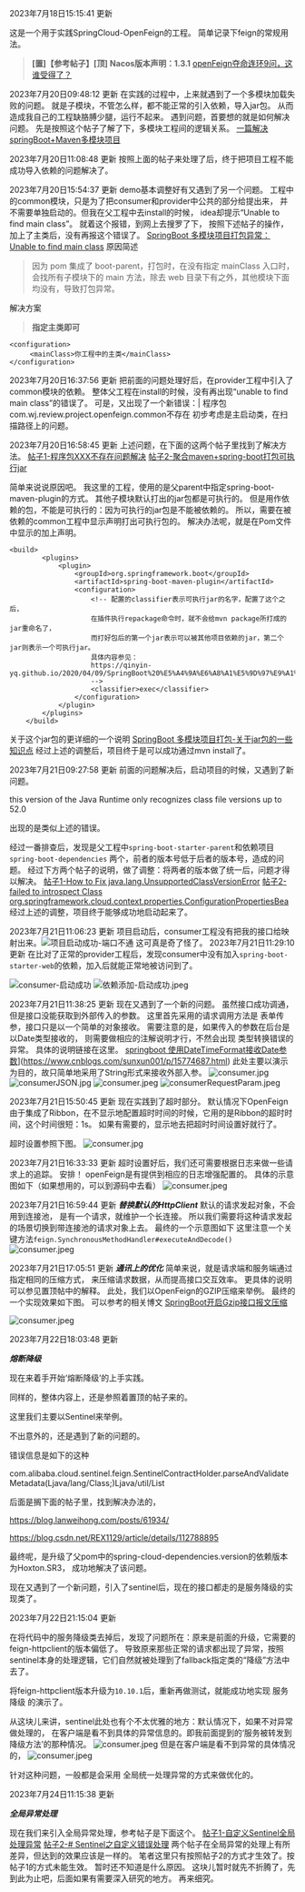 2023年7月18日15:15:41 更新

这是一个用于实践SpringCloud-OpenFeign的工程。
简单记录下feign的常规用法。

> **[置]【参考帖子】[顶]**
> **Nacos版本声明：1.3.1**
> [openFeign夺命连环9问，这谁受得了？](https://juejin.cn/post/7010555899240513543#comment)

2023年7月20日09:48:12 更新
在实践的过程中，上来就遇到了一个多模块加载失败的问题。
就是子模块，不管怎么样，都不能正常的引入依赖，导入jar包。
从而造成我自己的工程缺胳膊少腿，运行不起来。
遇到问题，首要想的就是如何解决问题。
先是按照这个帖子了解了下，多模块工程间的逻辑关系。
[一篇解决springBoot+Maven多模块项目](https://blog.csdn.net/qq_40925189/article/details/103842208)

2023年7月20日11:08:48 更新
按照上面的帖子来处理了后，终于把项目工程不能成功导入依赖的问题解决了。

2023年7月20日15:54:37 更新
demo基本调整好有又遇到了另一个问题。
工程中的common模块，只是为了把consumer和provider中公共的部分给提出来，
并不需要单独启动的。但我在父工程中去install的时候，
idea却提示“Unable to find main class”。
就着这个报错，到网上去搜罗了下，
按照下述帖子的操作，加上了主类后，没有再报这个错误了。
[SpringBoot 多模块项目打包异常：Unable to find main class](https://https://blog.csdn.net/qq_42971035/article/details/125273869)
原因简述

> 因为 pom 集成了 boot-parent，打包时，在没有指定 mainClass 入口时，会找所有子模块下的 main 方法，除去 web 目录下有之外，其他模块下面均没有，导致打包异常。

解决方案

> **指定主类即可**

```
<configuration>			
     <mainClass>你工程中的主类</mainClass>
</configuration>
```

2023年7月20日16:37:56 更新
把前面的问题处理好后，在provider工程中引入了common模块的依赖。
整体父工程在install的时候，没有再出现“unable to find main class”的错误了。
可是，又出现了一个新错误：|
程序包com.wj.review.project.openfeign.common不存在
初步考虑是主启动类，在扫描路径上的问题。

2023年7月20日16:58:45 更新
上述问题，在下面的这两个帖子里找到了解决方法。
[帖子1-程序包XXX不存在问题解决](https://https://blog.csdn.net/github_39325328/article/details/85093007)
[帖子2-聚合maven+spring-boot打包可执行jar](https://https://blog.csdn.net/guduyishuai/article/details/60968728)

简单来说说原因吧。
我这里的工程，使用的是父parent中指定spring-boot-maven-plugin的方式。
其他子模块默认打出的jar包都是可执行的。
但是用作依赖的包，不能是可执行的：因为可执行的jar包是不能被依赖的。
所以，需要在被依赖的common工程中显示声明打出可执行包的。
解决办法呢，就是在Pom文件中显示的加上声明。

````
<build>
        <plugins>
            <plugin>
                <groupId>org.springframework.boot</groupId>
                <artifactId>spring-boot-maven-plugin</artifactId>
                <configuration>
                    <!-- 配置的classifier表示可执行jar的名字，配置了这个之后，
                    在插件执行repackage命令时，就不会给mvn package所打成的jar重命名了，
                    而打好包后的第一个jar表示可以被其他项目依赖的jar，第二个jar则表示一个可执行jar。
                    具体内容参见：
                    https://qinyin-yq.github.io/2020/04/09/SpringBoot%20%E5%A4%9A%E6%A8%A1%E5%9D%97%E9%A1%B9%E7%9B%AE%E6%89%93%E5%8C%85/
                    -->
                    <classifier>exec</classifier>
                </configuration>
            </plugin>
        </plugins>
    </build>
````

关于这个jar包的更详细的一个说明
[SpringBoot 多模块项目打包-关于jar包的一些知识点](https://qinyin-yq.github.io/2020/04/09/SpringBoot%20%E5%A4%9A%E6%A8%A1%E5%9D%97%E9%A1%B9%E7%9B%AE%E6%89%93%E5%8C%85/)
经过上述的调整后，项目终于是可以成功通过mvn install了。

2023年7月21日09:27:58 更新
前面的问题解决后，启动项目的时候，又遇到了新问题。

this version of the Java Runtime only recognizes class file versions up to 52.0

出现的是类似上述的错误。

经过一番排查后，发现是父工程中`spring-boot-starter-parent`和依赖项目`spring-boot-dependencies`
两个，前者的版本号低于后者的版本号，造成的问题。
经过下方两个帖子的说明，做了调整：将两者的版本做了统一后，问题才得以解决。
[帖子1-How to Fix java.lang.UnsupportedClassVersionError](https://www.baeldung.com/java-lang-unsupportedclassversion)
[帖子2-failed to introspect Class org.springframework.cloud.context.properties.ConfigurationPropertiesBea](https://blog.csdn.net/wwwwwww31311/article/details/118605144)
经过上述的调整，项目终于能够成功地启动起来了。

2023年7月21日11:06:23 更新
项目启动后，consumer工程没有把我的接口给映射出来。![项目启动成功-端口不通](assets/项目启动成功-端口不通.jpeg)
这可真是奇了怪了。
2023年7月21日11:29:10 更新
在比对了正常的provider工程后，发现consumer中没有加入`spring-boot-starter-web`的依赖，加入后就能正常地被访问到了。

![consumer-启动成功](assets/consumer-访问成功.jpg?t=1689910455972)
![依赖添加-启动成功.jpeg](assets/consumer-依赖添加-启动成功.jpeg)

2023年7月21日11:38:25 更新
现在又遇到了一个新的问题。
虽然接口成功调通，但是接口没能获取到外部传入的参数。
这里首先采用的请求调用方法是 表单传参，接口只是以一个简单的对象接收。
需要注意的是，如果传入的参数在后台是以Date类型接收的，
则需要做相应的注解说明才行，不然会出现 类型转换错误的异常。
具体的说明链接在这里。
[springboot 使用DateTimeFormat接收Date参数](https://www.cnblogs.com/sunxun001/p/15774687.html)](https://www.cnblogs.com/sunxun001/p/15774687.html)
此处主要以演示为目的，故只简单地采用了String形式来接收外部入参。
![consumer.jpg](assets/consumer-参数传递-表单传参.jpg)
![consumerJSON.jpg](assets/consumer-参数传递-JSON传参.jpg)
![consumer.jpeg](assets/consumer-参数传递-接口路径传参.jpeg)
![consumerRequestParam.jpeg](assets/consumer-参数传递-@RequestParam传参.jpeg)

2023年7月21日15:50:45 更新
现在实践到了超时部分。
默认情况下OpenFeign由于集成了Ribbon，在不显示地配置超时时间的时候，它用的是Ribbon的超时时间，这个时间很短：1s。
如果有需要的，显示地去把超时时间设置好就行了。

超时设置参照下图。
![consumer.jpg](assets/consumer-超时设置.jpg)

2023年7月21日16:33:33 更新
超时设置好后，我们还可需要根据日志来做一些请求上的追踪。
安排！
openFeign是有提供到相应的日志增强配置的。
具体的示意图如下（如果想用的，可以到源码中去看）
![consumer.jpeg](assets/consumer-日志增强配置.jpeg)

2023年7月21日16:59:44 更新
***替换默认的HttpClient***
默认的请求发起对象，不会用到连接池，
是有一个请求，就维护一个长连接。
所以我们需要将这种请求发起的场景切换到带连接池的请求对象上去。
最终的一个示意图如下
这里注意一个关键方法`feign.SynchronousMethodHandler#executeAndDecode()`
![consumer.jpeg](assets/consumer-请求连接池增强配置.jpeg)

2023年7月21日17:05:51 更新
***通讯上的优化***
简单来说，就是请求端和服务端通过指定相同的压缩方式，
来压缩请求数据，从而提高接口交互效率。
更具体的说明可以参见置顶帖中的解释。
此处，我们以OpenFeign的GZIP压缩来举例。
最终的一个实现效果如下图。
可以参考的相关博文
[SpringBoot开启Gzip接口报文压缩](https://www.cnblogs.com/zgq7/p/17544290.html)

![consumer.jpeg](assets/consumer-请求压缩配置.jpeg)

2023年7月22日18:03:48 更新

***熔断降级***

现在来着手开始‘熔断降级’的上手实践。

同样的，整体内容上，还是参照着置顶的帖子来的。

这里我们主要以Sentinel来举例。

不出意外的，还是遇到了新的问题的。

错误信息是如下的这种

com.alibaba.cloud.sentinel.feign.SentinelContractHolder.parseAndValidateMetadata(Ljava/lang/Class;)Ljava/util/List

后面是搁下面的帖子里，找到解决办法的，

https://blog.lanweihong.com/posts/61934/

https://blog.csdn.net/REX1129/article/details/112788895

最终呢，是升级了父pom中的spring-cloud-dependencies.version的依赖版本为Hoxton.SR3，
成功地解决了该问题。

现在又遇到了一个新问题，引入了sentinel后，现在的接口都走的是服务降级的实现类了。

2023年7月22日21:15:04 更新

在将代码中的服务降级类去掉后，发现了问题所在：原来是前面的升级，它需要的feign-httpclient的版本偏低了。
导致原来那些正常的请求都出现了异常，按照sentinel本身的处理逻辑，它们自然就被处理到了fallback指定类的“降级”方法中去了。

将feign-httpclient版本升级为`10.10.1`后，重新再做测试，就能成功地实现 服务降级 的演示了。

从这块儿来讲，sentinel此处也有个不太优雅的地方：默认情况下，如果不对异常做处理的，
在客户端是看不到具体的异常信息的。即我前面提到的‘服务被转发到降级方法’的那种情况。
![consumer.jpeg](assets/consumer-服务降级.jpeg)
但是在客户端是看不到异常的具体情况的，
![consumer.jpeg](assets/consumer-服务降级-客户端控制台信息.jpeg)

针对这种问题，一般都是会采用 全局统一处理异常的方式来做优化的。

2023年7月24日11:15:38 更新

***全局异常处理***

现在我们来引入全局异常处理，参考帖子是下面这个。
[帖子1-自定义Sentinel全局处理异常](https://juejin.cn/post/7152692717284229133)
[帖子2-# Sentinel之自定义错误处理](https://juejin.cn/post/7136107044834115615)
两个帖子在全局异常的处理上有所差异，但达到的效果应该是一样的。
笔者这里只有按照帖子2的方式才生效了。按帖子1的方式未能生效。
暂时还不知道是什么原因。
这块儿暂时就先不折腾了，先到此为止吧，后面如果有需要深入研究的地方。
再来细究。









